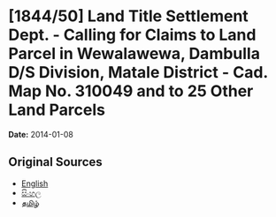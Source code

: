 # [1844/50] Land Title Settlement Dept. - Calling for Claims to Land Parcel in Wewalawewa, Dambulla D/S Division, Matale District - Cad. Map No. 310049 and to 25 Other Land Parcels

**Date:** 2014-01-08

## Original Sources

- [English](https://documents.gov.lk/view/extra-gazettes/2014/1/1844-50_E.pdf)
- [සිංහල](https://documents.gov.lk/view/extra-gazettes/2014/1/1844-50_S.pdf)
- [தமிழ்](https://documents.gov.lk/view/extra-gazettes/2014/1/1844-50_T.pdf)

